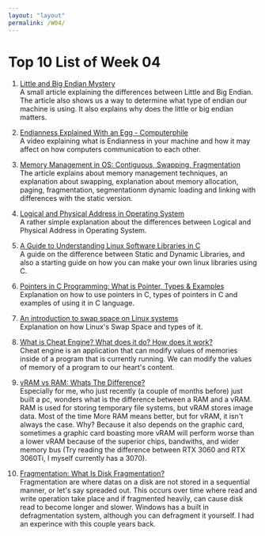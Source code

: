 ```yaml
---
layout: "layout"
permalink: /W04/
---
```


# Top 10 List of Week 04

1. [Little and Big Endian Mystery](https://www.geeksforgeeks.org/little-and-big-endian-mystery/)<br>
A small article explaining the differences between Little and Big Endian. The article also shows us a way to determine what type of endian our machine is using. It also explains why does the little or big endian matters.

2. [Endianness Explained With an Egg - Computerphile](https://www.youtube.com/watch?v=NcaiHcBvDR4&ab)<br>
A video explaining what is Endianness in your machine and how it may affect on how computers communication to each other.

3. [Memory Management in OS: Contiguous, Swapping, Fragmentation](https://www.guru99.com/os-memory-management.html)<br>
The article explains about memory management techniques, an explanation about swapping, explanation about memory allocation, paging, fragmentation, segmentationm dynamic loading and linking with differences with the static version.

4. [Logical and Physical Address in Operating System](https://www.geeksforgeeks.org/logical-and-physical-address-in-operating-system/)<br>
A rather simple explanation about the differences between Logical and Physical Address in Operating System.

5. [A Guide to Understanding Linux Software Libraries in C](https://opensource.com/article/21/2/linux-software-libraries)<br>
A guide on the difference between Static and Dynamic Libraries, and also a starting guide on how you can make your own linux libraries using C.

6. [Pointers in C Programming: What is Pointer, Types & Examples](https://www.guru99.com/c-pointers.html)<br>
Explanation on how to use pointers in C, types of pointers in C and examples of using it in C language.

7. [An introduction to swap space on Linux systems](https://opensource.com/article/18/9/swap-space-linux-systems)<br>
Explanation on how Linux's Swap Space and types of it.

8. [What is Cheat Engine? What does it do? How does it work?](https://www.youtube.com/watch?v=yYVYJdvoI-g&ab)<br>
Cheat engine is an application that can modify values of memories inside of a program that is currently running. We can modify the values of memory of a program to our heart's content.

9. [vRAM vs RAM: Whats The Difference?](https://levvvel.com/vram-vs-ram/)<br>
Especially for me, who just recently (a couple of months before) just built a pc, wonders what is the difference between a RAM and a vRAM. RAM is used for storing temporary file systems, but vRAM stores image data. Most of the time More RAM means better, but for vRAM, it isn't always the case. Why? Because it also depends on the graphic card, sometimes a graphic card boasting more vRAM will perform worse than a lower vRAM because of the superior chips, bandwiths, and wider memory bus (Try reading the difference between RTX 3060 and RTX 3060Ti, I myself currently has a 3070).

10. [Fragmentation: What Is Disk Fragmentation?](https://www.enterprisestorageforum.com/management/fragmentation/)<br>
Fragmentation are where datas on a disk are not stored in a sequential manner, or let's say spreaded out. This occurs over time where read and write operation take place and if fragmented heavily, can cause disk read to become longer and slower. Windows has a built in defragmentation system, although you can defragment it yourself. I had an experince with this couple years back.
